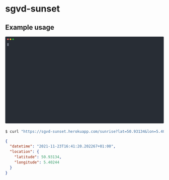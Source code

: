 # sgvd-sunset

## Example usage

![Curl example](./docs/curl.svg)

```bash
$ curl "https://sgvd-sunset.herokuapp.com/sunrise?lat=50.93134&lon=5.40244&date=2021-11-23"
```

```json
{
  "datetime": "2021-11-23T16:41:20.202267+01:00",
  "location": {
    "latitude": 50.93134,
    "longitude": 5.40244
  }
}
```
